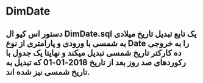 # DimDate

## دستور اس کیو ال DimDate.sql یک تابع تبدیل تاریخ میلادی به شمسی با ورودی و پارامتری از نوع Date را به خروجی ده کارکتر تاریخ شمسی تبدیل میکند و نهایتا یک جدول با رکوردهای صد روز بعد از تاریخ 2018-01-01 که تبدیل به تاریخ شمسی نیز شده اند.
